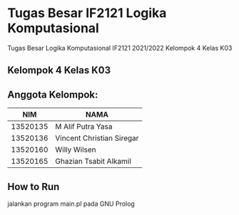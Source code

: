 # Tugas Besar IF2121 Logika Komputasional
Tugas Besar Logika Komputasional IF2121 2021/2022 Kelompok 4 Kelas K03

## Kelompok 4 Kelas K03
## Anggota Kelompok:
| NIM      | NAMA                       |
|----------|----------------------------|
| 13520135 | M Alif Putra Yasa          | 
| 13520136 | Vincent Christian Siregar  | 
| 13520160 | Willy Wilsen               |
| 13520165 | Ghazian Tsabit Alkamil     |

## How to Run
jalankan program main.pl pada GNU Prolog

